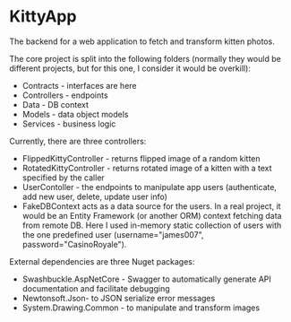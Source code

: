 # KittyApp
The backend for a web application to fetch and transform kitten photos.

The core project is split into the following folders (normally they would be different projects, but for this one, I consider it would be overkill):

- Contracts - interfaces are here
- Controllers - endpoints
- Data - DB context
- Models - data object models
- Services - business logic

Currently, there are three controllers:

- FlippedKittyController - returns flipped image of a random kitten
- RotatedKittyController - returns rotated image of a kitten with a text specified by the caller
- UserContoller - the endpoints to manipulate app users (authenticate, add new user, delete, update user info)
- FakeDBContext acts as a data source for the users. In a real project, it would be an Entity Framework (or another ORM) context fetching data from remote DB. Here I used in-memory static collection of users with the one predefined user (username="james007", password="CasinoRoyale").

External dependencies are three Nuget packages:

- Swashbuckle.AspNetCore - Swagger to automatically generate API documentation and facilitate debugging
- Newtonsoft.Json- to JSON serialize error messages
- System.Drawing.Common - to manipulate and transform images
